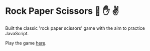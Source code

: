 # Rock Paper Scissors :punch: :raised_hand: :v:

Built the classic 'rock paper scissors' game with the aim to practice JavaScript.

Play the game [here](https://toowee-le.github.io/rock-paper-scissors/).
